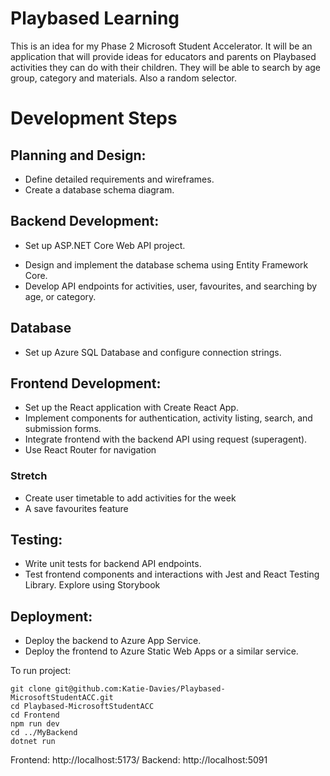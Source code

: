 # Playbased Learning

This is an idea for my Phase 2 Microsoft Student Accelerator. It will be an application that will provide ideas for educators and parents on Playbased activities they can do with their children. They will be able to search by age group, category and materials. Also a random selector.

# Development Steps

## Planning and Design:

- Define detailed requirements and wireframes.
- Create a database schema diagram.

## Backend Development:

- Set up ASP.NET Core Web API project.
<!---* Implement user authentication with ASP.NET Identity.-->
- Design and implement the database schema using Entity Framework Core.
- Develop API endpoints for activities, user, favourites, and searching by age, or category.

## Database

- Set up Azure SQL Database and configure connection strings.

## Frontend Development:

- Set up the React application with Create React App.
- Implement components for authentication, activity listing, search, and submission forms.
- Integrate frontend with the backend API using request (superagent).
- Use React Router for navigation

### Stretch

- Create user timetable to add activities for the week
- A save favourites feature

## Testing:

- Write unit tests for backend API endpoints.
- Test frontend components and interactions with Jest and React Testing Library. Explore using Storybook

## Deployment:

- Deploy the backend to Azure App Service.
- Deploy the frontend to Azure Static Web Apps or a similar service.

To run project:

```
git clone git@github.com:Katie-Davies/Playbased-MicrosoftStudentACC.git
cd Playbased-MicrosoftStudentACC
cd Frontend
npm run dev
cd ../MyBackend
dotnet run
```

Frontend: http://localhost:5173/
Backend: http://localhost:5091
